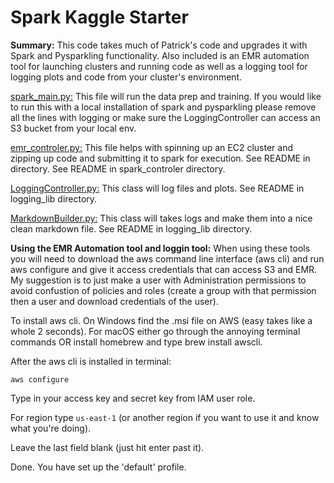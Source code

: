 <h1>Spark Kaggle Starter</h1>
<b>Summary:</b> This code takes much of Patrick's code and upgrades it with Spark and Pysparkling functionality. Also included is an EMR automation tool for launching clusters and running code as well as a logging tool for logging plots and code from your cluster's environment.

[spark_main.py:](spark_main.py) This file will run the data prep and training. If you would like to run this with a local installation of spark and pysparkling please remove all the lines with logging or make sure the LoggingController can access an S3 bucket from your local env.

[emr_controler.py:](spark_controler/emr_controler.py) This file helps with spinning up an EC2 cluster and zipping up code and submitting it to spark for execution. See README in directory. See README in spark_controler directory.

[LoggingController.py:](logging_lib/LoggingController.py) This class will log files and plots. See README in logging_lib directory.

[MarkdownBuilder.py:](logging_lib/MarkdownBuilder.py) This class will takes logs and make them into a nice clean markdown file. See README in logging_lib directory.

<b>Using the EMR Automation tool and loggin tool:</b> When using these tools you will need to download the aws command line interface (aws cli) and run aws configure and give it access credentials that can access S3 and EMR. My suggestion is to just make a user with Administration permissions to avoid confustion of policies and roles (create a group with that permission then a user and download credentials of the user).

To install aws cli. On Windows find the .msi file on AWS (easy takes like a whole 2 seconds). For macOS either go through the annoying terminal commands OR install homebrew and type brew install awscli. 

After the aws cli is installed in terminal:

`aws configure`

Type in your access key and secret key from IAM user role.

For region type `us-east-1` (or another region if you want to use it and know what you're doing).

Leave the last field blank (just hit enter past it).

Done. You have set up the 'default' profile.
